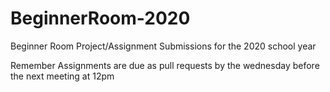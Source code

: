 # BeginnerRoom-2020
Beginner Room Project/Assignment Submissions for the 2020 school year

Remember Assignments are due as pull requests by the wednesday before the next meeting at 12pm
